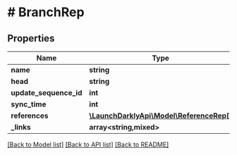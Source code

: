 # # BranchRep

## Properties

Name | Type | Description | Notes
------------ | ------------- | ------------- | -------------
**name** | **string** |  | [optional]
**head** | **string** |  | [optional]
**update_sequence_id** | **int** |  | [optional]
**sync_time** | **int** |  | [optional]
**references** | [**\LaunchDarklyApi\Model\ReferenceRep[]**](ReferenceRep.md) |  | [optional]
**_links** | **array<string,mixed>** |  | [optional]

[[Back to Model list]](../../README.md#models) [[Back to API list]](../../README.md#endpoints) [[Back to README]](../../README.md)
